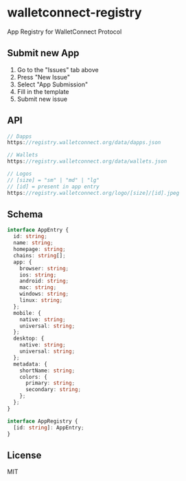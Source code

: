 # walletconnect-registry

App Registry for WalletConnect Protocol

## Submit new App

1. Go to the "Issues" tab above
2. Press "New Issue"
3. Select "App Submission"
4. Fill in the template
5. Submit new issue

## API

```js
// Dapps
https://registry.walletconnect.org/data/dapps.json

// Wallets
https://registry.walletconnect.org/data/wallets.json

// Logos
// [size] = "sm" | "md" | "lg"
// [id] = present in app entry
https://registry.walletconnect.org/logo/[size]/[id].jpeg
```

## Schema

```typescript
interface AppEntry {
  id: string;
  name: string;
  homepage: string;
  chains: string[];
  app: {
    browser: string;
    ios: string;
    android: string;
    mac: string;
    windows: string;
    linux: string;
  };
  mobile: {
    native: string;
    universal: string;
  };
  desktop: {
    native: string;
    universal: string;
  };
  metadata: {
    shortName: string;
    colors: {
      primary: string;
      secondary: string;
    };
  };
}

interface AppRegistry {
  [id: string]: AppEntry;
}
```

## License

MIT
